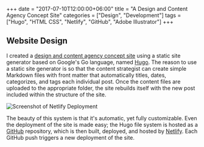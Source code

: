 +++
date = "2017-07-10T12:00:00+06:00"
title = "A Design and Content Agency Concept Site"
categories = ["Design", "Development"]
tags = ["Hugo", "HTML CSS", "Netlify", "GitHub", "Adobe Illustrator"]
+++
## Website Design

I created a [design and content agency concept site](https://qwertycat.io) using a static site generator based on Google's Go language, named [Hugo](https://gohugo.io/). The reason to use a static site generator is so that the content strategist can create simple Markdown files with front matter that automatically titles, dates, categorizes, and tags each individual post. Once the content files are uploaded to the appropriate folder, the site rebuilds itself with the new post included within the structure of the site.

![Screenshot of Netlify Deployment](/img/qwertycat1.png "Netlify Deployment")

The beauty of this system is that it's automatic, yet fully customizable. Even the deployment of the site is made easy; the Hugo file system is hosted as a [GitHub](https://github.com/) repository, which is then built, deployed, and hosted by [Netlify](https://www.netlify.com/). Each GitHub push triggers a new deployment of the site.
